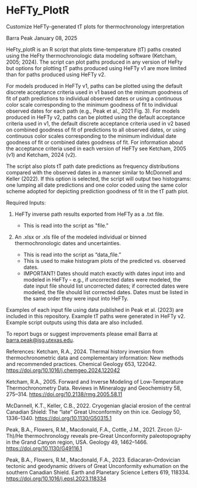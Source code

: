 # HeFTy_PlotR
Customize HeFTy-generated tT plots for thermochronology interpretation

Barra Peak
January 08, 2025

HeFty_plotR is an R script that plots time-temperature (tT) paths created using the HeFty thermochronologic data modeling software (Ketcham, 2005; 2024). The script can plot paths produced in any version of HeFty but options for plotting tT paths produced using HeFTy v1 are more limited than for paths produced using HeFTy v2.

For models produced in HeFTy v1, paths can be plotted using the default discrete acceptance criteria used in v1 based on the minimum goodness of fit of path predictions to individual observed dates or using a continuous color scale corresponding to the minimum goodness of fit to individual observed dates for each path (e.g., Peak et al., 2021 Fig. 3). For models produced in HeFTy v2, paths can be plotted using the default acceptance criteria used in v1, the default discrete acceptance criteria used in v2 based on combined goodness of fit of predictions to all observed dates, or using continuous color scales corresponding to the minimum individual date goodness of fit or combined dates goodness of fit. For information about the acceptance criteria used in each version of HeFTy see Ketcham, 2005 (v1) and Ketcham, 2024 (v2).

The script also plots tT path date predictions as frequency distributions compared with the observed dates in a manner similar to McDonnell and Keller (2022). If this option is selected, the script will output two histograms: one lumping all date predictions and one color coded using the same color scheme adopted for depicting prediction goodness of fit in the tT path plot.

Required Inputs:

1. HeFTy inverse path results exported from HeFTy as a .txt file.
  	- This is read into the script as "file.”

2. An .xlsx or .xls file of the modeled individual or binned thermochronologic dates and uncertainties.
	- This is read into the script as “data_file.”
 	- This is used to make histogram plots of the predicted vs. observed dates.
	- IMPORTANT! Dates should match exactly with dates input into and modeled in HeFTy - e.g., if uncorrected dates 	were modeled, the date input file should list uncorrected dates; if corrected dates were modeled, the 	file should list corrected dates. Dates must be listed in the same order they were input into HeFTy.

Examples of each input file using data published in Peak et al. (2023) are included in this repository. Example tT paths were generated in HeFTy v2. Example script outputs using this data are also included.

To report bugs or suggest improvements please email Barra at barra.peak@jsg.utexas.edu.

References:
Ketcham, R.A., 2024. Thermal history inversion from thermochronometric data and complementary information: New methods and recommended practices. Chemical Geology 653, 122042. https://doi.org/10.1016/j.chemgeo.2024.122042

Ketcham, R.A., 2005. Forward and Inverse Modeling of Low-Temperature Thermochronometry Data. Reviews in Mineralogy and Geochemistry 58, 275–314. https://doi.org/10.2138/rmg.2005.58.11

McDannell, K.T., Keller, C.B., 2022. Cryogenian glacial erosion of the central Canadian Shield: The “late” Great Unconformity on thin ice. Geology 50, 1336–1340. https://doi.org/10.1130/G50315.1

Peak, B.A., Flowers, R.M., Macdonald, F.A., Cottle, J.M., 2021. Zircon (U-Th)/He thermochronology reveals pre-Great Unconformity paleotopography in the Grand Canyon region, USA. Geology 49, 1462–1466. https://doi.org/10.1130/G49116.1

Peak, B.A., Flowers, R.M., Macdonald, F.A., 2023. Ediacaran-Ordovician tectonic and geodynamic drivers of Great Unconformity exhumation on the southern Canadian Shield. Earth and Planetary Science Letters 619, 118334. https://doi.org/10.1016/j.epsl.2023.118334

